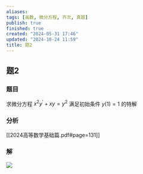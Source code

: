 ```yaml
---
aliases: 
tags: [高数, 微分方程, 齐次, 真题]
publish: true
finished: true
created: "2024-05-31 17:46"
updated: "2024-10-24 11:59"
title: 题2
---
```

## 题2
### 题目
求微分方程 $x^2y^{\prime}+xy=y^2$ 满足初始条件 $y(1)=1$ 的特解
### 分析
[[2024高等数学基础篇.pdf#page=131]]
### 解
![](https://img.hwenyi.live/202404200107004.webp)

